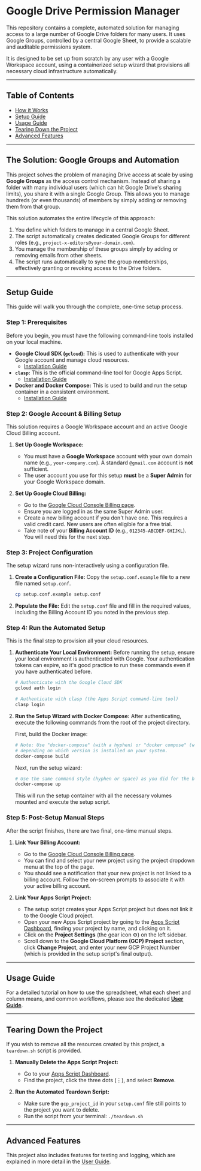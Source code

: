 # Google Drive Permission Manager

This repository contains a complete, automated solution for managing access to a large number of Google Drive folders for many users. It uses Google Groups, controlled by a central Google Sheet, to provide a scalable and auditable permissions system.

It is designed to be set up from scratch by any user with a Google Workspace account, using a containerized setup wizard that provisions all necessary cloud infrastructure automatically.

---

## Table of Contents

- [How it Works](#the-solution-google-groups-and-automation)
- [Setup Guide](#setup-guide)
- [Usage Guide](#usage-guide)
- [Tearing Down the Project](#tearing-down-the-project)
- [Advanced Features](#advanced-features)

---

## The Solution: Google Groups and Automation

This project solves the problem of managing Drive access at scale by using **Google Groups** as the access control mechanism. Instead of sharing a folder with many individual users (which can hit Google Drive's sharing limits), you share it with a single Google Group. This allows you to manage hundreds (or even thousands) of members by simply adding or removing them from that group.

This solution automates the entire lifecycle of this approach:

1.  You define which folders to manage in a central Google Sheet.
2.  The script automatically creates dedicated Google Groups for different roles (e.g., `project-x-editors@your-domain.com`).
3.  You manage the membership of these groups simply by adding or removing emails from other sheets.
4.  The script runs automatically to sync the group memberships, effectively granting or revoking access to the Drive folders.

---

## Setup Guide

This guide will walk you through the complete, one-time setup process.

### Step 1: Prerequisites

Before you begin, you must have the following command-line tools installed on your local machine.

*   **Google Cloud SDK (`gcloud`):** This is used to authenticate with your Google account and manage cloud resources.
    *   [Installation Guide](https://cloud.google.com/sdk/docs/install)
*   **`clasp`:** This is the official command-line tool for Google Apps Script.
    *   [Installation Guide](https://github.com/google/clasp#install)
*   **Docker and Docker Compose:** This is used to build and run the setup container in a consistent environment.
    *   [Installation Guide](https://docs.docker.com/get-docker/)

### Step 2: Google Account & Billing Setup

This solution requires a Google Workspace account and an active Google Cloud Billing account.

1.  **Set Up Google Workspace:**
    *   You must have a **Google Workspace** account with your own domain name (e.g., `your-company.com`). A standard `@gmail.com` account is **not** sufficient.
    *   The user account you use for this setup **must** be a **Super Admin** for your Google Workspace domain.

2.  **Set Up Google Cloud Billing:**
    *   Go to the [Google Cloud Console Billing page](https://console.cloud.google.com/billing).
    *   Ensure you are logged in as the same Super Admin user.
    *   Create a new billing account if you don't have one. This requires a valid credit card. New users are often eligible for a free trial.
    *   Take note of your **Billing Account ID** (e.g., `012345-ABCDEF-GHIJKL`). You will need this for the next step.

### Step 3: Project Configuration

The setup wizard runs non-interactively using a configuration file.

1.  **Create a Configuration File:**
    Copy the `setup.conf.example` file to a new file named `setup.conf`.

    ```bash
    cp setup.conf.example setup.conf
    ```

2.  **Populate the File:**
    Edit the `setup.conf` file and fill in the required values, including the Billing Account ID you noted in the previous step.

### Step 4: Run the Automated Setup

This is the final step to provision all your cloud resources.

1.  **Authenticate Your Local Environment:**
    Before running the setup, ensure your local environment is authenticated with Google. Your authentication tokens can expire, so it's good practice to run these commands even if you have authenticated before.

    ```bash
    # Authenticate with the Google Cloud SDK
    gcloud auth login

    # Authenticate with clasp (the Apps Script command-line tool)
    clasp login
    ```

2.  **Run the Setup Wizard with Docker Compose:**
    After authenticating, execute the following commands from the root of the project directory.

    First, build the Docker image:
    ```bash
    # Note: Use "docker-compose" (with a hyphen) or "docker compose" (with a space)
    # depending on which version is installed on your system.
    docker-compose build
    ```

    Next, run the setup wizard:
    ```bash
    # Use the same command style (hyphen or space) as you did for the build command.
    docker-compose up
    ```

    This will run the setup container with all the necessary volumes mounted and execute the setup script.

### Step 5: Post-Setup Manual Steps

After the script finishes, there are two final, one-time manual steps.

1.  **Link Your Billing Account:**
    *   Go to the [Google Cloud Console Billing page](https://console.cloud.google.com/billing).
    *   You can find and select your new project using the project dropdown menu at the top of the page.
    *   You should see a notification that your new project is not linked to a billing account. Follow the on-screen prompts to associate it with your active billing account.

2.  **Link Your Apps Script Project:**
    *   The setup script creates your Apps Script project but does not link it to the Google Cloud project.
    *   Open your new Apps Script project by going to the [Apps Script Dashboard](https://script.google.com/home), finding your project by name, and clicking on it.
    *   Click on the **Project Settings** (the gear icon ⚙️) on the left sidebar.
    *   Scroll down to the **Google Cloud Platform (GCP) Project** section, click **Change Project**, and enter your new GCP Project Number (which is provided in the setup script's final output).

---

## Usage Guide

For a detailed tutorial on how to use the spreadsheet, what each sheet and column means, and common workflows, please see the dedicated **[User Guide](./docs/USER_GUIDE.md)**.

---

## Tearing Down the Project

If you wish to remove all the resources created by this project, a `teardown.sh` script is provided.

1.  **Manually Delete the Apps Script Project:**
    *   Go to your [Apps Script Dashboard](https://script.google.com/home).
    *   Find the project, click the three dots (⋮), and select **Remove**.

2.  **Run the Automated Teardown Script:**
    *   Make sure the `gcp_project_id` in your `setup.conf` file still points to the project you want to delete.
    *   Run the script from your terminal: `./teardown.sh`

---

## Advanced Features

This project also includes features for testing and logging, which are explained in more detail in the [User Guide](./docs/USER_GUIDE.md).
